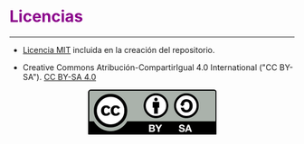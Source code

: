 # <FONT COLOR=#8B008B>Licencias</font>

***

* [Licencia MIT](https://es.wikipedia.org/wiki/Licencia_MIT) incluida en la creación del repositorio.

* Creative Commons Atribución-CompartirIgual 4.0 International ("CC BY-SA"). [CC BY-SA 4.0](https://creativecommons.org/licenses/by-sa/4.0/deed.es)  

<center>

![Imagen de la licencia](../img/CCBYSA4.0.png)  

</center>
